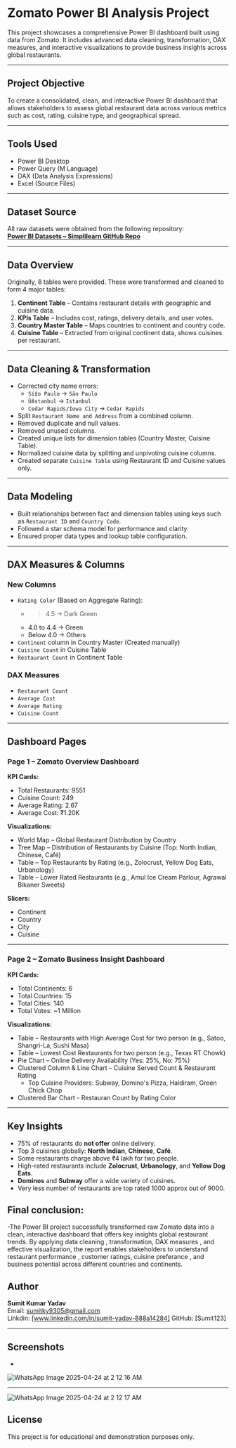 # Zomato Power BI Analysis Project

This project showcases a comprehensive Power BI dashboard built using data from Zomato. It includes advanced data cleaning, transformation, DAX measures, and interactive visualizations to provide business insights across global restaurants.

---

## Project Objective

To create a consolidated, clean, and interactive Power BI dashboard that allows stakeholders to assess global restaurant data across various metrics such as cost, rating, cuisine type, and geographical spread.

---

## Tools Used

- Power BI Desktop  
- Power Query (M Language)  
- DAX (Data Analysis Expressions)  
- Excel (Source Files)

---

## Dataset Source

All raw datasets were obtained from the following repository:  
**[Power BI Datasets – Simplilearn GitHub Repo](https://github.com/Simplilearn-Edu/Power-BI-Datasets.git)**

---

## Data Overview

Originally, 8 tables were provided. These were transformed and cleaned to form 4 major tables:

1. **Continent Table** – Contains restaurant details with geographic and cuisine data.  
2. **KPIs Table** – Includes cost, ratings, delivery details, and user votes.  
3. **Country Master Table** – Maps countries to continent and country code.  
4. **Cuisine Table** – Extracted from original continent data, shows cuisines per restaurant.

---

## Data Cleaning & Transformation

- Corrected city name errors:
  - `Sí£o Paulo` → `São Paulo`
  - `ÛÁstanbul` → `Istanbul`
  - `Cedar Rapids/Iowa City` → `Cedar Rapids`
- Split `Restaurant Name and Address` from a combined column.
- Removed duplicate and null values.
- Removed unused columns.
- Created unique lists for dimension tables (Country Master, Cuisine Table).
- Normalized cuisine data by splitting and unpivoting cuisine columns.
- Created separate `Cuisine Table` using Restaurant ID and Cuisine values only.

---

## Data Modeling

- Built relationships between fact and dimension tables using keys such as `Restaurant ID` and `Country Code`.
- Followed a star schema model for performance and clarity.
- Ensured proper data types and lookup table configuration.

---

## DAX Measures & Columns

### New Columns

- `Rating Color` (Based on Aggregate Rating):
  - > 4.5 → Dark Green
  - 4.0 to 4.4 → Green  
  - Below 4.0 → Others
- `Continent` column in Country Master (Created manually)
- `Cuisine Count` in Cuisine Table
- `Restaurant Count` in Continent Table

### DAX Measures

- `Restaurant Count`
- `Average Cost`
- `Average Rating`
- `Cuisine Count`

---

## Dashboard Pages

### Page 1 – Zomato Overview Dashboard

**KPI Cards:**
- Total Restaurants: 9551
- Cuisine Count: 249
- Average Rating: 2.67
- Average Cost: ₹1.20K

**Visualizations:**
- World Map – Global Restaurant Distribution by Country
- Tree Map – Distribution of Restaurants by Cuisine (Top: North Indian, Chinese, Café)
- Table – Top Restaurants by Rating (e.g., Zolocrust, Yellow Dog Eats, Urbanology)
- Table – Lower Rated Restaurants (e.g., Amul Ice Cream Parlour, Agrawal Bikaner Sweets)

**Slicers:**
- Continent
- Country
- City
- Cuisine

---

### Page 2 – Zomato Business Insight Dashboard

**KPI Cards:**
- Total Continents: 6
- Total Countries: 15
- Total Cities: 140
- Total Votes: ~1 Million

**Visualizations:**
- Table – Restaurants with High Average Cost for two person (e.g., Satoo, Shangri-La, Sushi Masa)
- Table – Lowest Cost Restaurants for two person (e.g., Texas RT Chowk)
- Pie Chart – Online Delivery Availability (Yes: 25%, No: 75%)
- Clustered Column & Line Chart – Cuisine Served Count & Restaurant Rating
  - Top Cuisine Providers: Subway, Domino's Pizza, Haldiram, Green Chick Chop
- Clustered Bar Chart - Restauran Count by Rating Color

---

## Key Insights

- 75% of restaurants do **not offer** online delivery.
- Top 3 cuisines globally: **North Indian**, **Chinese**, **Café**.
- Some restaurants charge above ₹4 lakh for two people.
- High-rated restaurants include **Zolocrust**, **Urbanology**, and **Yellow Dog Eats**.
- **Dominos** and **Subway** offer a wide variety of cuisines.
- Very less number of restaurants are top rated 1000 approx out of 9000.

## Final conclusion:

-The Power BI project successfully transformed raw Zomato data into a clean, interactive dashboard that offers key insights global restaurant trends. By applying data cleaning , transformation, DAX measures , and effective visualization, the report enables stakeholders to understand restaurant performance , customer ratings, cuisine preferance , and business potential across different countries and continents.

## Author

**Sumit Kumar Yadav**  
Email: [sumitky9305@gmail.com](mailto:sumitky9305@gmail.com)  
Linkdin: [www.linkedin.com/in/sumit-yadav-888a14284]
GitHub: [Sumit123]

---

## Screenshots

*
![WhatsApp Image 2025-04-24 at 2 12 16 AM](https://github.com/user-attachments/assets/97c07879-29bc-4216-a677-c52bfc3ca9fd)

---
![WhatsApp Image 2025-04-24 at 2 12 17 AM](https://github.com/user-attachments/assets/67daf37f-d5b8-4995-81e9-2052b831bd62)

## License

This project is for educational and demonstration purposes only.

